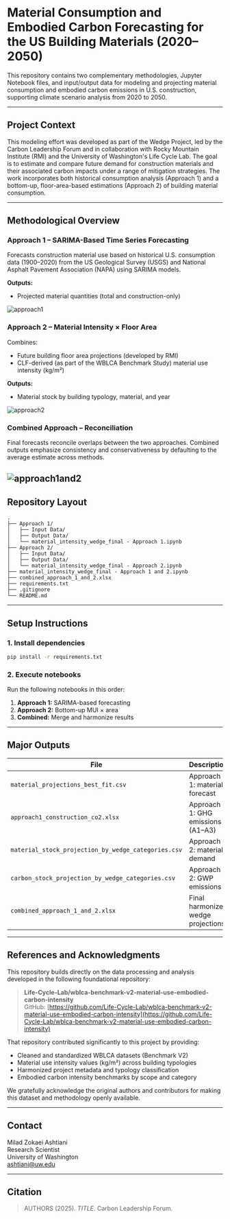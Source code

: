 # Material Consumption and Embodied Carbon Forecasting for the US Building Materials (2020–2050)

This repository contains two complementary methodologies, Jupyter Notebook files, and input/output data for modeling and projecting material consumption and embodied carbon emissions in U.S. construction, supporting climate scenario analysis from 2020 to 2050.

---

## Project Context

This modeling effort was developed as part of the Wedge Project, led by the Carbon Leadership Forum and in collaboration with Rocky Mountain Institute (RMI) and the University of Washington's Life Cycle Lab. The goal is to estimate and compare future demand for construction materials and their associated carbon impacts under a range of mitigation strategies. The work incorporates both historical consumption analysis (Approach 1) and a bottom-up, floor-area-based estimations (Approach 2) of building material consumption.

---

## Methodological Overview

### Approach 1 – SARIMA-Based Time Series Forecasting

Forecasts construction material use based on historical U.S. consumption data (1900–2020) from the US Geological Survey (USGS) and National Asphalt Pavement Association (NAPA) using SARIMA models.

**Outputs:**
- Projected material quantities (total and construction-only)

![approach1](https://github.com/user-attachments/assets/9eba7491-dddd-4d8f-90ff-edd9813ef755)

### Approach 2 – Material Intensity × Floor Area

Combines:
- Future building floor area projections (developed by RMI)
- CLF-derived (as part of the WBLCA Benchmark Study) material use intensity (kg/m²)

**Outputs:**
- Material stock by building typology, material, and year

![approach2](https://github.com/user-attachments/assets/33d905e6-2cec-44fe-bc8f-4bf015b2a9cc)

### Combined Approach – Reconciliation

Final forecasts reconcile overlaps between the two approaches. Combined outputs emphasize consistency and conservativeness by defaulting to the average estimate across methods.

![approach1and2](https://github.com/user-attachments/assets/311f49f9-0d36-4d62-b5f1-f825b66f3d1f)
---

## Repository Layout

```plaintext
.
├── Approach 1/
│   ├── Input Data/
│   ├── Output Data/
│   └── material_intensity_wedge_final - Approach 1.ipynb
├── Approach 2/
│   ├── Input Data/
│   ├── Output Data/
│   └── material_intensity_wedge_final - Approach 2.ipynb
├── material_intensity_wedge_final - Approach 1 and 2.ipynb
├── combined_approach_1_and_2.xlsx
├── requirements.txt
├── .gitignore
└── README.md
```

---

## Setup Instructions

### 1. Install dependencies

```bash
pip install -r requirements.txt
```

### 2. Execute notebooks

Run the following notebooks in this order:

1. **Approach 1:** SARIMA-based forecasting
2. **Approach 2:** Bottom-up MUI × area
3. **Combined:** Merge and harmonize results

---

## Major Outputs

| File                                            | Description                              |
|-------------------------------------------------|------------------------------------------|
| `material_projections_best_fit.csv`            | Approach 1: material forecast             |
| `approach1_construction_co2.xlsx`              | Approach 1: GHG emissions (A1–A3)         |
| `material_stock_projection_by_wedge_categories.csv` | Approach 2: material demand           |
| `carbon_stock_projection_by_wedge_categories.csv`   | Approach 2: GWP emissions              |
| `combined_approach_1_and_2.xlsx`               | Final harmonized wedge projections       |


---

## References and Acknowledgments

This repository builds directly on the data processing and analysis developed in the following foundational repository:

> **Life-Cycle-Lab/wblca-benchmark-v2-material-use-embodied-carbon-intensity**  
> GitHub: [https://github.com/Life-Cycle-Lab/wblca-benchmark-v2-material-use-embodied-carbon-intensity](https://github.com/Life-Cycle-Lab/wblca-benchmark-v2-material-use-embodied-carbon-intensity)

That repository contributed significantly to this project by providing:

- Cleaned and standardized WBLCA datasets (Benchmark V2)
- Material use intensity values (kg/m²) across building typologies
- Harmonized project metadata and typology classification
- Embodied carbon intensity benchmarks by scope and category

We gratefully acknowledge the original authors and contributors for making this dataset and methodology openly available.

---

## Contact

Milad Zokaei Ashtiani  
Research Scientist  
University of Washington  
[ashtiani@uw.edu](mailto:ashtiani@uw.edu)

---

## Citation

> AUTHORS (2025). *TITLE*. Carbon Leadership Forum.
